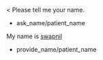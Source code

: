 < Please tell me your name.
* ask_name/patient_name

My name is [swapnil](patient_name#first_name)
* provide_name/patient_name
